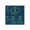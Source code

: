 <p align="left">
  <img src="https://github.com/matopop/Ethernaut/blob/main/4.%20Telephone/txoriginmsgsender.png" width="60" height="60" />
</p>
